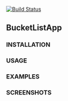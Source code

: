 [![Build Status](https://travis-ci.org/andela-oadeniran/BucketListApp.svg?branch=develop)](https://travis-ci.org/andela-oadeniran/BucketListApp)



## BucketListApp

### INSTALLATION

### USAGE

### EXAMPLES

### SCREENSHOTS